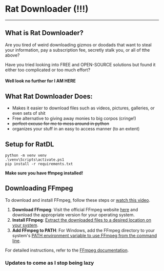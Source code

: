 # Rat Downloader (!!!)

---
## What is Rat Downloader?
Are you tired of weird downloading gizmos or doodads that want to steal your information,
pay a subscription fee, secretly stalk you, or all of tthe above?

Have you tried looking into FREE and OPEN-SOURCE solutions but found it either too complicated or too much effort?

#### Well look no further for I AM HERE

## What Rat Downloader Does:

- Makes it easier to download files such as videos, pictures, galleries, or even sets of shit
- Free alternative to giving away monies to big corpos (cringe!)
- ~~perfect excuse for me to mess around in python~~
- organizes your stuff in an easy to access manner (to an extent)

## Setup for RatDL

```command prompt
python -m venv venv
.\venv\Scripts\activate.ps1
pip install -r requirements.txt
```

**Make sure you have ffmpeg installed!**

## Downloading FFmpeg

To download and install FFmpeg, follow these steps or [watch this video](https://www.youtube.com/watch?v=JR36oH35Fgg).

1. **Download FFmpeg**: Visit the official FFmpeg website [here](https://ffmpeg.org/download.html) and download the appropriate version for your operating system.
2. **Install FFmpeg**: [Extract the downloaded files to a desired location on your system](https://www.wikihow.com/Install-FFmpeg-on-Windows).
3. **Add FFmpeg to PATH**: For Windows, add the FFmpeg directory to your system's [PATH environment variable to use FFmpeg from the command line](https://www.wikihow.com/Install-FFmpeg-on-Windows).

For detailed instructions, refer to the [FFmpeg documentation](https://getffmpeg.org/).

### Updates to come as I stop being lazy
